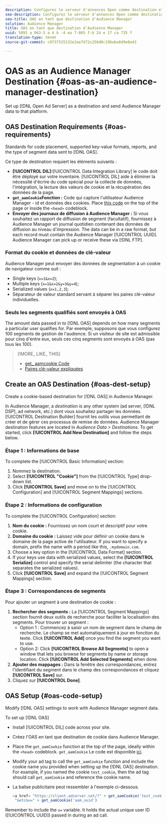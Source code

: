 ```yaml
---
description: Configurez le serveur d'annonces Open comme destination et envoyez les données Audience Manager à cette plateforme.
seo-description: Configurez le serveur d'annonces Open comme destination et envoyez les données Audience Manager à cette plateforme.
seo-title: OAS en tant que destination d'Audience Manager
solution: Audience Manager
title: OAS en tant que destination d'Audience Manager
uuid: 5891 a 063-5 a 4 b -4 ea 7-865 f-b 24 e 17 ca 735 f
translation-type: tm+mt
source-git-commit: c9737315132e2ae7d72c250d8c196abe8d9e0e43

---
```



# OAS as an Audience Manager Destination {#oas-as-an-audience-manager-destination}

Set up [!DNL Open Ad Server] as a destination and send Audience Manager data to that platform.

## OAS Destination Requirements {#oas-requirements}

Standards for code placement, supported key-value formats, reports, and the type of segment data sent to [!DNL OAS].

<!-- aam-oas-requirements.xml -->

Ce type de destination requiert les éléments suivants :

* **[!UICONTROL DIL]:**[!UICONTROL Data Integration Library] le code doit être déployé sur votre inventaire. [!UICONTROL DIL] aide à éliminer la nécessité d&#39;écrire du code spécial pour la collecte de données, l&#39;intégration, la lecture des valeurs de cookie et la récupération des données de la page.
* **`get_aamCookie`Fonction :** Code qui capture l&#39;utilisateur Audience Manager - id et données des cookies. Place [this code](../../features/destinations/get-aam-cookie-code.md) on the top of the page or inside the `<head>` codeblock.
* **Envoyer des journaux de diffusion à Audience Manager :** Si vous souhaitez un rapport de diffusion de segment (facultatif), fournissez à Audience Manager un journal quotidien contenant des données de diffusion au niveau d&#39;impression. The data can be in a raw format, but each record must contain the Audience Manager [!UICONTROL UUID]. Audience Manager can pick up or receive these via [!DNL FTP].

### Format du cookie et données de clé-valeur

Audience Manager peut envoyer des données de segmentation à un cookie de navigateur comme suit :

* Single keys (`x=1&x=2`);
* Multiple keys (`x=1&x=2&y=3&y=4`);
* Serialized values (`x=1,2,3`);
* Séparateur de valeur standard servant à séparer les paires clé-valeur individuelles.

### Seuls les segments qualifiés sont envoyés à OAS

The amount data passed in to [!DNL OAS] depends on how many segments a particular user qualifies for. Par exemple, supposons que vous configurez 100 segments de gestion de l&#39;audience. Si un visiteur de site est admissible pour cinq d&#39;entre eux, seuls ces cinq segments sont envoyés à OAS (pas tous les 100).

>[!MORE_ LIKE_ THIS]
>
>* [get_ aamcookie Code](../../features/destinations/get-aam-cookie-code.md)
>* [Paires clé-valeur expliquées](../../reference/key-value-pairs-explained.md)


## Create an OAS Destination {#oas-dest-setup}

Create a cookie-based destination for [!DNL OAS] in Audience Manager.

<!-- aam-oas-destination-setup.xml -->

In Audience Manager, a *destination* is any other system (ad server, [!DNL DSP], ad network, etc.) dont vous souhaitez partager les données. [!UICONTROL Destination Builder] fournit les outils vous permettant de créer et de gérer ces processus de remise de données. Audience Manager destination features are located in *Audience Data &gt; Destinations*. To get started, click **[!UICONTROL Add New Destination]** and follow the steps below.

### Étape 1 : Informations de base

To complete the [!UICONTROL Basic Information] section:

1. Nommez la destination.
1. Select **[!UICONTROL "Cookie"]** from the [!UICONTROL Type] drop-down list.
1. Click **[!UICONTROL Save]** and move on to the [!UICONTROL Configuration] and [!UICONTROL Segment Mappings] sections.

### Étape 2 : Informations de configuration

To complete the [!UICONTROL Configuration] section:

1. **Nom du cookie :** Fournissez un nom court et descriptif pour votre cookie.
1. **Domaine du cookie :** Laissez vide pour définir un cookie dans le domaine de la page active de l&#39;utilisateur. If you want to specify a domain, prefix the name with a period like this, `.mydomain.com`.
1. Choose a key option in the [!UICONTROL Data Format] section.
1. If your keys use data with serialized values, select the **[!UICONTROL Serialize]** control and specify the serial delimiter (the character that separates the serialized values).
1. Click **[!UICONTROL Save]** and expand the [!UICONTROL Segment Mappings] section.

### Étape 3 : Correspondances de segments

Pour ajouter un segment à une destination de cookie :

1. **Rechercher des segments :** La [!UICONTROL Segment Mappings] section fournit deux outils de recherche pour faciliter la localisation des segments. Pour trouver un segment :
   * Option 1 : Commencez à saisir un nom de segment dans le champ de recherche. Le champ se met automatiquement à jour en fonction du texte. Click **[!UICONTROL Add]** once you find the segment you want to use.
   * Option 2: Click **[!UICONTROL Browse All Segments]** to open a window that lets you browse for segments by name or storage location. Click **[!UICONTROL Add Selected Segments]** when done.
1. **Ajouter des mappages :** Dans la fenêtre des correspondances, entrez l&#39;identifiant du segment dans le champ des correspondances et cliquez **[!UICONTROL Save]** sur.
1. Cliquez sur **[!UICONTROL Done]**.

## OAS Setup {#oas-code-setup}

Modify [!DNL OAS] settings to work with Audience Manager segment data.

<!-- aam-oas-code.xml -->

To set up [!DNL OAS]

* Install [!UICONTROL DIL] code across your site.
* Créez l&#39;OAS en tant que destination de cookie dans Audience Manager.
* Place the `get_aamCookie` function at the top of the page, ideally within the `<head>` codeblock. `get_aamCookie` Le code est disponible [ici](../../features/destinations/get-aam-cookie-code.md).
* Modify your ad tag to call the `get_aamCookie` function and include the cookie name you provided when setting up the [!DNL OAS] destination. For example, if you named the cookie `test_cookie`, then the ad tag should call `get_aamCookie` and reference the cookie name.
* La balise publicitaire peut ressembler à l&#39;exemple ci-dessous.

   ```js
   <a href= "https://client.adserver.net/?" + get_aamCookie('test_cookie') +
    "&etc&u=" + get_aamCookie('aam_uuid')
   ```

Remember to include the `u=` variable. It holds the actual unique user ID ([!UICONTROL UUID]) passed in during an ad call.
